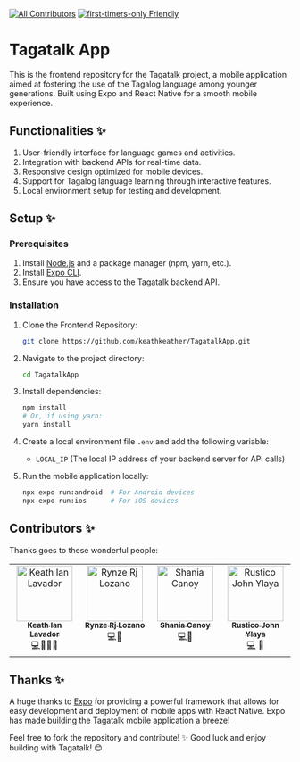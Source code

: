

[![All Contributors](https://img.shields.io/badge/all_contributors-4-orange.svg?style=flat-square)](#contributors-)
[![first-timers-only Friendly](https://img.shields.io/badge/first--timers--only-friendly-blue.svg)](http://www.firsttimersonly.com/)

# Tagatalk App

This is the frontend repository for the Tagatalk project, a mobile application aimed at fostering the use of the Tagalog language among younger generations. Built using Expo and React Native for a smooth mobile experience.

## Functionalities ✨
1. User-friendly interface for language games and activities.
2. Integration with backend APIs for real-time data.
3. Responsive design optimized for mobile devices.
4. Support for Tagalog language learning through interactive features.
5. Local environment setup for testing and development.

## Setup ✨

### Prerequisites
1. Install [Node.js](https://nodejs.org/) and a package manager (npm, yarn, etc.).
2. Install [Expo CLI](https://docs.expo.dev/get-started/installation/).
3. Ensure you have access to the Tagatalk backend API.

### Installation

1. Clone the Frontend Repository:
   ```bash
   git clone https://github.com/keathkeather/TagatalkApp.git
   ```
2. Navigate to the project directory:
   ```bash
   cd TagatalkApp
   ```
3. Install dependencies:
   ```bash
   npm install
   # Or, if using yarn:
   yarn install
   ```
4. Create a local environment file `.env` and add the following variable:
   - `LOCAL_IP` (The local IP address of your backend server for API calls)

5. Run the mobile application locally:
   ```bash
   npx expo run:android  # For Android devices
   npx expo run:ios      # For iOS devices
   ```

## Contributors ✨

Thanks goes to these wonderful people:

<!-- ALL-CONTRIBUTORS-LIST:START - Do not remove or modify this section -->
<!-- prettier-ignore-start -->
<!-- markdownlint-disable -->
<table>
  <tbody>
    <tr>
      <td align="center" valign="top" width="14.28%"><a href="https://keath.vercel.app"><img src="https://avatars.githubusercontent.com/u/67945664?s=400&v=4?s=100" width="100px;" alt="Keath Ian Lavador"/><br /><sub><b>Keath Ian Lavador</b></sub></a><br />💻🎨👀🔧</td>
      <td align="center" valign="top" width="14.28%"><a href="#"><img src="https://avatars.githubusercontent.com/u/132324382?v=4?s=100" width="100px;" alt="Rynze Rj Lozano"/><br /><sub><b>Rynze Rj Lozano</b></sub></a><br />💻🎨</td>
      <td align="center" valign="top" width="14.28%"><a href="#"><img src="https://avatars.githubusercontent.com/u/134193612?v=4?s=100" width="100px;" alt="Shania Canoy"/><br /><sub><b>Shania Canoy</b></sub></a><br />💻🎨</td>
      <td align="center" valign="top" width="14.28%"><a href="#"><img src="https://avatars.githubusercontent.com/u/143623220?v=4?s=100" width="100px;" alt="Rustico John Ylaya"/><br /><sub><b>Rustico John Ylaya</b></sub></a><br />💻 🎨</td>
    </tr>
  </tbody>
</table>

<!-- markdownlint-restore -->
<!-- prettier-ignore-end -->

<!-- ALL-CONTRIBUTORS-LIST:END -->

## Thanks ✨

A huge thanks to [Expo](https://expo.dev) for providing a powerful framework that allows for easy development and deployment of mobile apps with React Native. Expo has made building the Tagatalk mobile application a breeze!

Feel free to fork the repository and contribute! ✨ Good luck and enjoy building with Tagatalk! 😊
